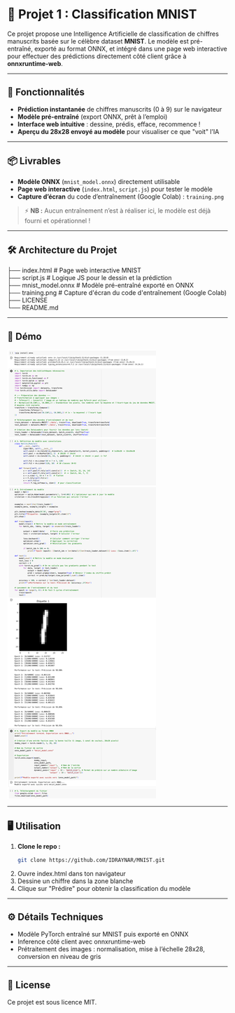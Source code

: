 # 🚀 Projet 1 : Classification MNIST

Ce projet propose une Intelligence Artificielle de classification de chiffres manuscrits basée sur le célèbre dataset **MNIST**. Le modèle est pré-entraîné, exporté au format ONNX, et intégré dans une page web interactive pour effectuer des prédictions directement côté client grâce à **onnxruntime-web**.

---

## 🌟 Fonctionnalités

- **Prédiction instantanée** de chiffres manuscrits (0 à 9) sur le navigateur
- **Modèle pré-entraîné** (export ONNX, prêt à l’emploi)
- **Interface web intuitive** : dessine, prédis, efface, recommence !
- **Aperçu du 28x28 envoyé au modèle** pour visualiser ce que "voit" l’IA

---

## 📦 Livrables

- **Modèle ONNX** (`mnist_model.onnx`) directement utilisable
- **Page web interactive** (`index.html`, `script.js`) pour tester le modèle
- **Capture d’écran** du code d’entraînement (Google Colab) : `training.png`

> ⚡ **NB :** Aucun entraînement n’est à réaliser ici, le modèle est déjà fourni et opérationnel !

---

## 🛠️ Architecture du Projet
├── index.html # Page web interactive MNIST <br />
├── script.js # Logique JS pour le dessin et la prédiction <br />
├── mnist_model.onnx # Modèle pré-entraîné exporté en ONNX <br />
├── training.png # Capture d'écran du code d'entraînement (Google Colab) <br />
├── LICENSE <br />
└── README.md

---

## 🎨 Démo

![Aperçu du code d'entraînement sur Google Colab](training.png)

---

## 🖥️ Utilisation

1. **Clone le repo :**
   ```bash
   git clone https://github.com/IDRAYNAR/MNIST.git
2. Ouvre index.html dans ton navigateur
3. Dessine un chiffre dans la zone blanche
4. Clique sur "Prédire" pour obtenir la classification du modèle

---

## ⚙️ Détails Techniques

- Modèle PyTorch entraîné sur MNIST puis exporté en ONNX
- Inference côté client avec onnxruntime-web
- Prétraitement des images : normalisation, mise à l’échelle 28x28, conversion en niveau de gris

---

## 📝 License

Ce projet est sous licence MIT.
